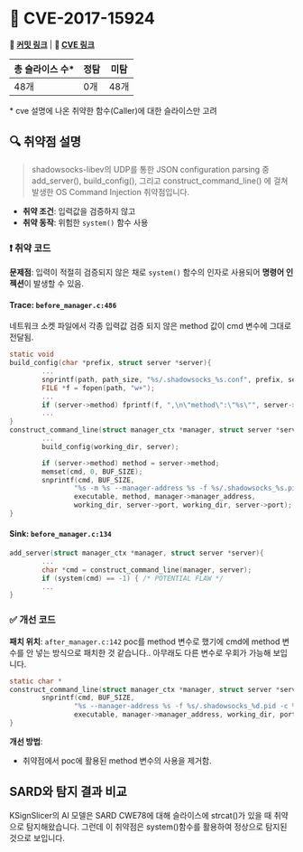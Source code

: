 # 📁 CVE-2017-15924

**🔗 [커밋 링크](https://github.com/shadowsocks/shadowsocks-libev/commit/c67d275803dc6ea22c558d06b1f7ba9f94cd8de3)** | **🔗 [CVE 링크](https://www.cvedetails.com/cve/CVE-2017-15924/)**

| 총 슬라이스 수* |  정탐 | 미탐 |
| --------  | -- | -- |
| 48개       | 0개 | 48개 |

\* cve 설명에 나온 취약한 함수(Caller)에 대한 슬라이스만 고려

## 🔍 취약점 설명
> shadowsocks-libev의 UDP를 통한 JSON configuration parsing 중 add_server(), build_config(), 그리고 construct_command_line() 에 걸쳐 발생한 OS Command Injection 취약점입니다.

* **취약 조건**: 입력값을 검증하지 않고
* **취약 동작**: 위험한 `system()` 함수 사용


### ❗️ 취약 코드

**문제점**:
입력이 적절히 검증되지 않은 채로 `system()` 함수의 인자로 사용되어 **명령어 인젝션**이 발생할 수 있음.

#### Trace: `before_manager.c:486`
네트워크 소켓 파일에서 각종 입력값 검증 되지 않은 method 값이 cmd 변수에 그대로 전달됨.
```c
static void
build_config(char *prefix, struct server *server){
        ...
        snprintf(path, path_size, "%s/.shadowsocks_%s.conf", prefix, server->port);
        FILE *f = fopen(path, "w+");
        ...
        if (server->method) fprintf(f, ",\n\"method\":\"%s\"", server->method);
        ...
}
construct_command_line(struct manager_ctx *manager, struct server *server){
        ...
        build_config(working_dir, server);

        if (server->method) method = server->method;
        memset(cmd, 0, BUF_SIZE);
        snprintf(cmd, BUF_SIZE,
                "%s -m %s --manager-address %s -f %s/.shadowsocks_%s.pid -c %s/.shadowsocks_%s.conf",
                executable, method, manager->manager_address,
                working_dir, server->port, working_dir, server->port); /* POTENTIAL FLAW */ 
}
```


#### Sink: `before_manager.c:134`
```c
add_server(struct manager_ctx *manager, struct server *server){
        ...
        char *cmd = construct_command_line(manager, server);
        if (system(cmd) == -1) { /* POTENTIAL FLAW */ 
        ...
}
```


### ✅ 개선 코드

**패치 위치**: `after_manager.c:142`
poc를 method 변수로 했기에 cmd에 method 변수를 안 넣는 방식으로 패치한 것 같습니다..
아무래도 다른 변수로 우회가 가능해 보입니다.

```c
static char *
construct_command_line(struct manager_ctx *manager, struct server *server){
        snprintf(cmd, BUF_SIZE,
                "%s --manager-address %s -f %s/.shadowsocks_%d.pid -c %s/.shadowsocks_%d.conf",
                executable, manager->manager_address, working_dir, port, working_dir, port);
}
```

**개선 방법**:
* 취약점에서 poc에 활용된 method 변수의 사용을 제거함.

## SARD와 탐지 결과 비교
KSignSlicer의 AI 모델은 SARD CWE78에 대해 슬라이스에 strcat()가 있을 때 취약으로 탐지해왔습니다. 그런데 이 취약점은 system()함수를 활용하여 정상으로 탐지된 것으로 보입니다.